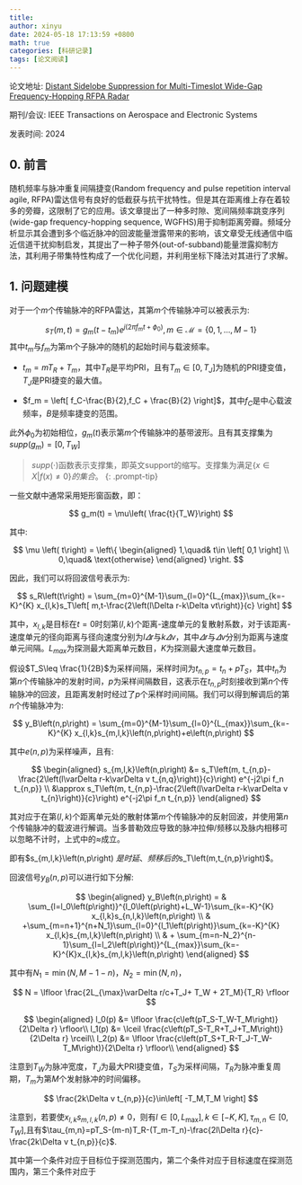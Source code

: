 ```yaml
---
title: 
author: xinyu
date: 2024-05-18 17:13:59 +0800
math: true
categories: [科研记录]
tags: [论文阅读]
---
```

论文地址: [Distant Sidelobe Suppression for Multi-Timeslot Wide-Gap Frequency-Hopping RFPA Radar](https://ieeexplore.ieee.org/document/10465601)

期刊/会议: IEEE Transactions on Aerospace and Electronic Systems

发表时间: 2024


## 0. 前言

随机频率与脉冲重复间隔捷变(Random frequency and pulse repetition interval agile, RFPA)雷达信号有良好的低截获与抗干扰特性。但是其在距离维上存在着较多的旁瓣，这限制了它的应用。该文章提出了一种多时隙、宽间隔频率跳变序列(wide-gap frequency-hopping sequence, WGFHS)用于抑制距离旁瓣。频域分析显示其会遭到多个临近脉冲的回波能量泄露带来的影响，该文章受无线通信中临近信道干扰抑制启发，其提出了一种子带外(out-of-subband)能量泄露抑制方法，其利用子带集特性构成了一个优化问题，并利用坐标下降法对其进行了求解。

## 1. 问题建模

对于一个$m$个传输脉冲的RFPA雷达，其第$m$个传输脉冲可以被表示为:

$$
s_T \left( m,t \right) = g_m \left( t-t_m \right)e^{j\left(2\pi f_mt+\phi_0\right)},m\in\mathcal{M}=\left\{
0,1,\ldots,M-1
\right\}
$$
其中$t_m$与$f_m$为第m个子脉冲的随机的起始时间与载波频率。

- $t_m = m T_R + T_m$，其中$T_R$是平均PRI，且有$T_m\in \left[0,T_J\right]$为随机的PRI捷变值，$T_J$是PRI捷变的最大值。

- $f_m = \left[ f_C-\frac{B}{2},f_C + \frac{B}{2} \right]$，其中$f_C$是中心载波频率，$B$是频率捷变的范围。

此外$\phi_0$为初始相位，$g_m\left(t\right)$表示第$m$个传输脉冲的基带波形。且有其支撑集为$supp\left(g_m\right)=\left[0,T_W\right]$

> $supp\left(\cdot \right)$函数表示支撑集，即英文support的缩写。支撑集为满足$\left\{ x\in X \vert f\left( x\right)\neq 0 \right\}的集合。$
> {: .prompt-tip}

一些文献中通常采用矩形窗函数，即：

$$
g_m(t) = \mu\left( \frac{t}{T_W}\right)
$$

其中:

$$
\mu \left( t\right) = 
\left\{
\begin{aligned}
1,\quad& t\in \left[ 0,1 \right] \\
0,\quad& \text{otherwise}
\end{aligned}
\right.
$$

因此，我们可以将回波信号表示为:

$$
s_R\left(t\right) = \sum_{m=0}^{M-1}\sum_{l=0}^{L_{max}}\sum_{k=-K}^{K}
x_{l,k}s_T\left[ m,t-\frac{2\left(l\Delta r-k\Delta vt\right)}{c} \right]
$$

其中，$x_{l,k}$是目标在$t=0$时刻第$\left(l,k\right)$个距离-速度单元的复散射系数，对于该距离-速度单元的径向距离与径向速度分别为$l\varDelta r$与$k\varDelta v$，其中$\varDelta r$与$\varDelta v$分别为距离与速度单元间隔。$L_{max}$为探测最大距离单元数目，$K$为探测最大速度单元数目。

假设$T_S\leq \frac{1}{2B}$为采样间隔，采样时间为$t_{n,p} = t_n + pT_S$，其中$t_n$为第$n$个传输脉冲的发射时间，$p$为采样间隔数目，这表示在$t_{n,p}$时刻接收到第$n$个传输脉冲的回波，且距离发射时经过了$p$个采样时间间隔。我们可以得到解调后的第$n$个传输脉冲为:

$$
y_B\left(n,p\right) = \sum_{m=0}^{M-1}\sum_{l=0}^{L_{max}}\sum_{k=-K}^{K}
x_{l,k}s_{m,l,k}\left(n,p\right)+e\left(n,p\right)
$$

其中$e\left( n,p \right)$为采样噪声，且有:

$$
\begin{aligned}
s_{m,l,k}\left(n,p\right) 
&= s_T\left(m, t_{n,p}-\frac{2\left(l\varDelta r-k\varDelta v t_{n,q}\right)}{c}\right) e^{-j2\pi f_n t_{n,p}} \\
&\approx s_T\left(m, t_{n,p}-\frac{2\left(l\varDelta r-k\varDelta v t_{n}\right)}{c}\right) e^{-j2\pi f_n t_{n,p}}
\end{aligned}
$$

其对应于在第$(l,k)$个距离单元处的散射体第$m$个传输脉冲的反射回波，并使用第$n$个传输脉冲的载波进行解调。当多普勒效应导致的脉冲拉伸/频移以及脉内相移可以忽略不计时，上式中的$\approx$成立。

即有$s_{m,l,k}\left(n,p\right) $是时延、频移后的$s_T\left(m,t_{n,p}\right)$。

回波信号$y_B\left(n,p\right)$可以进行如下分解:

$$
\begin{aligned}
    y_B\left(n,p\right) =
    & \sum_{l=l_0\left(p\right)}^{l_0\left(p\right)+L_W-1}\sum_{k=-K}^{K} x_{l,k}s_{n,l,k}\left(n,p\right)   \\
    & +\sum_{m=n+1}^{n+N_1}\sum_{l=0}^{l_1\left(p\right)}\sum_{k=-K}^{K} x_{l,k}s_{m,l,k}\left(n,p\right) \\
    & + \sum_{m=n-N_2}^{n-1}\sum_{l=l_2\left(p\right)}^{L_{max}}\sum_{k=-K}^{K}x_{l,k}s_{m,l,k}\left(n,p\right)
\end{aligned}
$$

其中有$N_1=\min{\left(N,M-1-n\right)}$，$N_2=\min{\left(N,n\right)}$，

$$
N = \lfloor \frac{2L_{\max}\varDelta r/c+T_J+ T_W + 2T_M}{T_R} \rfloor
$$

$$
\begin{aligned}
l_0(p) &= \lfloor \frac{c\left(pT_S-T_W-T_M\right)}{2\Delta r} \rfloor\\
l_1(p) &= \lceil \frac{c\left(pT_S-T_R+T_J+T_M\right)}{2\Delta r} \rceil\\
l_2(p) &= \lfloor \frac{c\left(pT_S+T_R-T_J-T_W-T_M\right)}{2\Delta r} \rfloor\\
\end{aligned}
$$

注意到$T_W$为脉冲宽度，$T_J$为最大PRI捷变值，$T_S$为采样间隔，$T_R$为脉冲重复周期，$T_m$为第$M$个发射脉冲的时间偏移。

$$
\frac{2k\Delta v t_{n,p}}{c}\in\left[ -T_M,T_M \right]
$$

注意到，若要使$x_{l,k}s_{m,l,k}\left(n,p\right)\neq 0$，则有$l\in \left[0,L_{\max}\right],k\in \left[-K,K \right],\tau_{m,n}\in\left[0,T_W \right]$,且有$\tau_{m,n}=pT_S-(m-n)T_R-(T_m-T_n)-\frac{2l\Delta r}{c}-\frac{2k\Delta v t_{n,p}}{c}$.

其中第一个条件对应于目标位于探测范围内，第二个条件对应于目标速度在探测范围内，第三个条件对应于

